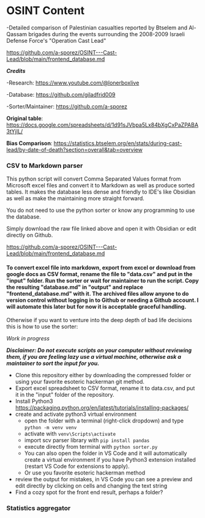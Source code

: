 # OSINT Content

-Detailed comparison of Palestinian casualties reported by Btselem and Al-Qassam brigades during the events surrounding the 2008-2009 Israeli Defense Force's "Operation Cast Lead"

https://github.com/a-sporez/OSINT---Cast-Lead/blob/main/frontend_database.md

_**Credits**_

-Research: https://www.youtube.com/@lonerboxlive

-Database: https://github.com/giladfrid009

-Sorter/Maintainer: https://github.com/a-sporez

**Original table**: https://docs.google.com/spreadsheets/d/1d91sJVbpa5Lx84bXgCxPaZPABA3tYjIL/

**Bias Comparison**: https://statistics.btselem.org/en/stats/during-cast-lead/by-date-of-death?section=overall&tab=overview

### CSV to Markdown parser

This python script will convert Comma Separated Values format from Microsoft excel files and convert it to Markdown as well as produce sorted tables.
It makes the database less dense and friendly to IDE's like Obsidian as well as make the maintaining more straight forward.

You do not need to use the python sorter or know any programming to use the database.

Simply download the raw file linked above and open it with Obsidian or edit directly on Github.

https://github.com/a-sporez/OSINT---Cast-Lead/blob/main/frontend_database.md

#### To convert excel file into markdown, export from excel or download from google docs as CSV format, rename the file to "data.csv" and put in the "input" folder. Run the sorter or wait for maintainer to run the script. Copy the resulting "database.md" in "output" and replace "frontend_database.md" with it. The archived files allow anyone to do version control without logging in to Github or needing a Github account. I will automate this later but for now it is acceptable graceful handling.

Otherwise if you want to venture into the deep depth of bad life decisions this is how to use the sorter:

_Work in progress_

_**Disclaimer: Do not execute scripts on your computer without reviewing them, if you are feeling lazy use a virtual machine, otherwise ask a maintainer to sort the input for you.**_

- Clone this repository either by downloading the compressed folder or using your favorite esoteric hackerman git method.
- Export excel spreadsheet to CSV format, rename it to data.csv, and put it in the "input" folder of the repository.
- Install Python3 https://packaging.python.org/en/latest/tutorials/installing-packages/
- create and activate python3 virtual environment
  * open the folder with a terminal (right-click dropdown) and type ```python -m venv venv```
  * activate with ```venv\Scripts\activate```
  * import scv parser library with ```pip install pandas```
  * execute directly from terminal with ```python sorter.py```
  * You can also open the folder in VS Code and it will automatically create a virtual environment if you have Python3 extension installed (restart VS Code for extensions to apply).
  * Or use you favorite esoteric hackerman method
- review the output for mistakes, in VS Code you can see a preview and edit directly by clicking on cells and changing the text string
- Find a cozy spot for the front end result, perhaps a folder?

### Statistics aggregator

